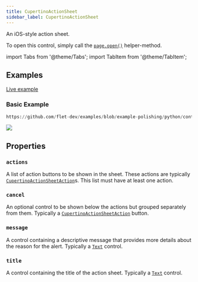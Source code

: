 ```yaml
---
title: CupertinoActionSheet
sidebar_label: CupertinoActionSheet
---
```


An iOS-style action sheet.

To open this control, simply call the [`page.open()`](/docs/controls/page#opencontrol) helper-method.

import Tabs from '@theme/Tabs';
import TabItem from '@theme/TabItem';

## Examples

[Live example](https://flet-controls-gallery.fly.dev/dialogs/cupertinoactionsheet)

### Basic Example


```python reference
https://github.com/flet-dev/examples/blob/example-polishing/python/controls/cupertino/cupertino-dialogs-alerts-panels/cupertino-action-sheet-example.py
```


<img src="/img/docs/controls/cupertino-action-sheet/basic-cupertino-action-sheet.png" className="screenshot-40"/>

## Properties

### `actions`

A list of action buttons to be shown in the sheet. These actions are typically [`CupertinoActionSheetAction`](/docs/controls/cupertinoactionsheetaction)s. This list must have at least one action.

### `cancel`

An optional control to be shown below the actions but grouped separately from them. Typically a [`CupertinoActionSheetAction`](/docs/controls/cupertinoactionsheetaction) button.

### `message`

A control containing a descriptive message that provides more details about the reason for the alert. Typically
a [`Text`](/docs/controls/text) control.

### `title`

A control containing the title of the action sheet. Typically a [`Text`](/docs/controls/text) control.
